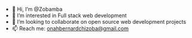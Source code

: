 - 👋 Hi, I’m @Zobamba
- 👀 I’m interested in Full stack web development
- 💞️ I’m looking to collaborate on open source web development projects
- 📫 Reach me: onahbernardchizoba@gmail.com

<!---
Zobamba/Zobamba is a ✨ special ✨ repository because its `README.md` (this file) appears on your GitHub profile.
You can click the Preview link to take a look at your changes.
--->

